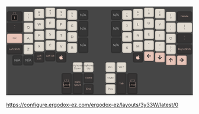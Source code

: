 ![A picture of an Ergodox keymap](./keymap.png)

https://configure.ergodox-ez.com/ergodox-ez/layouts/3y33W/latest/0

